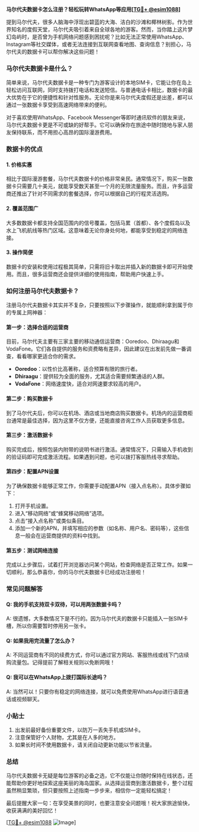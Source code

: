 **马尔代夫数据卡怎么注册？轻松玩转WhatsApp等应用[[TG💪+ @esim1088](https://t.me/s/esim1088)]**

提到马尔代夫，很多人脑海中浮现出碧蓝的大海、洁白的沙滩和椰林树影。作为世界知名的度假天堂，马尔代夫吸引着来自全球各地的游客。然而，当你踏上这片梦幻岛屿时，是否曾为手机网络问题感到困扰呢？比如无法正常使用WhatsApp、Instagram等社交媒体，或者无法连接到互联网查看地图、查询信息？别担心，马尔代夫的数据卡可以帮你解决这些问题！

### 马尔代夫数据卡是什么？

简单来说，马尔代夫数据卡是一种专门为游客设计的本地SIM卡，它能让你在岛上轻松访问互联网，同时支持拨打电话和发送短信。与普通电话卡相比，数据卡的最大优势在于它的便捷性和针对性服务。无论你是来马尔代夫度假还是出差，都可以通过一张数据卡享受到高速网络带来的便利。

对于喜欢使用WhatsApp、Facebook Messenger等即时通讯软件的朋友来说，马尔代夫数据卡更是不可或缺的好帮手。它可以确保你在旅途中随时随地与家人朋友保持联系，而不用担心高昂的国际漫游费用。

### 数据卡的优点

#### 1. **价格实惠**
相比于国际漫游套餐，马尔代夫数据卡的价格非常亲民。通常情况下，购买一张数据卡只需要几十美元，就能享受数天甚至一个月的无限流量服务。而且，许多运营商还推出了针对不同需求的套餐选择，你可以根据自己的行程灵活选购。

#### 2. **覆盖范围广**
大多数数据卡都支持全国范围内的信号覆盖，包括马累（首都）、各个度假岛以及水上飞机航线等热门区域。这意味着无论你身处何地，都能享受到稳定的网络连接。

#### 3. **操作简便**
数据卡的安装和使用过程极其简单，只需将旧卡取出并插入新的数据卡即可开始使用。而且，很多运营商还会提供详细的使用指南，帮助用户快速上手。

### 如何注册马尔代夫数据卡？

注册马尔代夫数据卡其实并不复杂，只要按照以下步骤操作，就能顺利拿到属于你的专属上网神器：

#### 第一步：选择合适的运营商
目前，马尔代夫主要有三家主要的移动通信运营商：Ooredoo、Dhiraagu和VodaFone。它们各自提供的服务和资费略有差异，因此建议在出发前先做一番调查，看看哪家更适合你的需求。

- **Ooredoo**：以性价比高著称，适合预算有限的旅行者。
- **Dhiraagu**：提供较为全面的服务，尤其适合需要频繁通话的人群。
- **VodaFone**：网络速度快，适合对网速要求较高的用户。

#### 第二步：购买数据卡
到了马尔代夫后，你可以在机场、酒店或当地商店购买数据卡。机场内的运营商柜台通常是最佳选择，因为这里不仅方便，还能直接咨询工作人员获取更多信息。

#### 第三步：激活数据卡
购买完成后，按照包装内附带的说明书进行激活。通常情况下，只需输入手机收到的验证码即可完成激活流程。如果遇到问题，也可以拨打客服热线寻求帮助。

#### 第四步：配置APN设置
为了确保数据卡能够正常工作，你需要手动配置APN（接入点名称）。具体步骤如下：
1. 打开手机设置。
2. 进入“移动网络”或“蜂窝移动网络”选项。
3. 点击“接入点名称”或类似条目。
4. 添加一个新的APN，并填写相应的参数（如名称、用户名、密码等），这些信息一般会在运营商提供的资料中找到。

#### 第五步：测试网络连接
完成以上步骤后，试着打开浏览器访问某个网站，检查网络是否正常工作。如果一切顺利，那么恭喜你，你的马尔代夫数据卡已经成功注册啦！

### 常见问题解答

#### Q: 我的手机支持双卡双待，可以用两张数据卡吗？
A: 很遗憾，大多数情况下是不行的。因为马尔代夫的数据卡只能插入一张SIM卡槽，所以你需要暂时停用另一张卡。

#### Q: 如果我用完流量了怎么办？
A: 不同运营商有不同的续费方式，你可以通过官方网站、客服热线或线下门店续购流量包。记得提前了解相关规则以免断网哦！

#### Q: 我可以在WhatsApp上拨打国际长途吗？
A: 当然可以！只要你有稳定的网络连接，就可以免费使用WhatsApp进行语音通话或视频聊天。

### 小贴士

1. 出发前最好备份重要文件，以防万一丢失手机或SIM卡。
2. 注意保管好个人财物，尤其是在人多的地方。
3. 如果长时间不使用数据卡，请关闭自动更新功能以节省流量。

### 总结

马尔代夫数据卡无疑是每位游客的必备之选，它不仅能让你随时保持在线状态，还能帮助你更好地探索这座美丽的海岛国家。从选择运营商到激活数据卡，整个过程虽然稍显繁琐，但只要按照上述指南一步步来，相信你一定能轻松搞定！

最后提醒大家一句：在享受美景的同时，也要注意安全问题哦！祝大家旅途愉快，收获满满的美好回忆！

[[TG💪+ @esim1088](https://t.me/s/esim1088) ![Image](https://i.postimg.cc/4NQfJmqS/Snipaste-2025-05-13-00-14-12.png)]